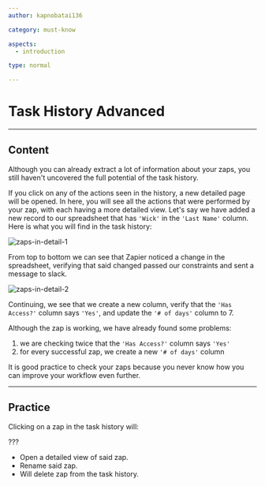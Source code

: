 ```yaml
---
author: kapnobatai136

category: must-know

aspects:
  - introduction

type: normal

---
```


# Task History Advanced

---
## Content

Although you can already extract a lot of information about your zaps, you still haven't uncovered the full potential of the task history.

If you click on any of the actions seen in the history, a new detailed page will be opened. In here, you will see all the actions that were performed by your zap, with each having a more detailed view. Let's say we have added a new record to our spreadsheet that has `'Wick'` in the `'Last Name'` column. Here is what you will find in the task history:

![zaps-in-detail-1](https://img.enkipro.com/2175178a26b04235bd28151a49ee7ac5.png)

From top to bottom we can see that Zapier noticed a change in the spreadsheet, verifying that said changed passed our constraints and sent a message to slack.

![zaps-in-detail-2](https://img.enkipro.com/66da753eb36e07f4a3fb66c414dc5d97.png)

Continuing, we see that we create a new column, verify that the `'Has Access?'` column says `'Yes'`, and update the `'# of days'` column to 7.

Although the zap is working, we have already found some problems:
1. we are checking twice that the `'Has Access?'` column says `'Yes'`
2. for every successful zap, we create a new `'# of days'` column

It is good practice to check your zaps because you never know how you can improve your workflow even further.

---
## Practice

Clicking on a zap in the task history will:

???

* Open a detailed view of said zap.
* Rename said zap.
* Will delete zap from the task history.